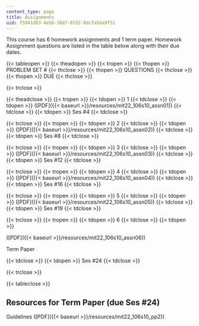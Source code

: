 ```yaml
---
content_type: page
title: Assignments
uid: f5941d83-4e56-38d7-0152-8dcfa5da9f51
---
```


This course has 6 homework assignments and 1 term paper. Homework Assignment questions are listed in the table below along with their due dates.

{{< tableopen >}}
{{< theadopen >}}
{{< tropen >}}
{{< thopen >}}
PROBLEM SET #
{{< thclose >}}
{{< thopen >}}
QUESTIONS
{{< thclose >}}
{{< thopen >}}
DUE
{{< thclose >}}

{{< trclose >}}

{{< theadclose >}}
{{< tropen >}}
{{< tdopen >}}
1
{{< tdclose >}}
{{< tdopen >}}
([PDF]({{< baseurl >}}/resources/mit22_106s10_assn01))
{{< tdclose >}}
{{< tdopen >}}
Ses #4
{{< tdclose >}}

{{< trclose >}}
{{< tropen >}}
{{< tdopen >}}
2
{{< tdclose >}}
{{< tdopen >}}
([PDF]({{< baseurl >}}/resources/mit22_106s10_assn02))
{{< tdclose >}}
{{< tdopen >}}
Ses #8
{{< tdclose >}}

{{< trclose >}}
{{< tropen >}}
{{< tdopen >}}
3
{{< tdclose >}}
{{< tdopen >}}
([PDF]({{< baseurl >}}/resources/mit22_106s10_assn03))
{{< tdclose >}}
{{< tdopen >}}
Ses #12
{{< tdclose >}}

{{< trclose >}}
{{< tropen >}}
{{< tdopen >}}
4
{{< tdclose >}}
{{< tdopen >}}
([PDF]({{< baseurl >}}/resources/mit22_106s10_assn04))
{{< tdclose >}}
{{< tdopen >}}
Ses #16
{{< tdclose >}}

{{< trclose >}}
{{< tropen >}}
{{< tdopen >}}
5
{{< tdclose >}}
{{< tdopen >}}
([PDF]({{< baseurl >}}/resources/mit22_106s10_assn05))
{{< tdclose >}}
{{< tdopen >}}
Ses #19
{{< tdclose >}}

{{< trclose >}}
{{< tropen >}}
{{< tdopen >}}
6
{{< tdclose >}}
{{< tdopen >}}


([PDF]({{< baseurl >}}/resources/mit22_106s10_assn06))

Term Paper


{{< tdclose >}}
{{< tdopen >}}
Ses #24
{{< tdclose >}}

{{< trclose >}}

{{< tableclose >}}

Resources for Term Paper (due Ses #24)
--------------------------------------

Guidelines ([PDF]({{< baseurl >}}/resources/mit22_106s10_pp2))